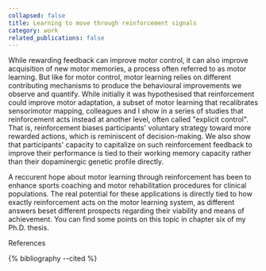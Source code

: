 ```yaml
---
collapsed: false
title: Learning to move through reinforcement signals
category: work
related_publications: false
---
```


<p>
  While rewarding feedback can improve motor control, it can also improve acquisition of new motor
  memories, a process often referred to as motor learning. But like for motor control, motor learning
  relies on different contributing mechanisms to produce the behavioural improvements we observe and
  quantify. While initially it was hypothesised that reinforcement could improve motor adaptation,
  a subset of motor learning that recalibrates sensorimotor mapping, colleagues and I show in a series
  of studies that reinforcement
  acts instead at another level, often called "explicit control".
  That is, reinforcement biases participants' voluntary strategy toward more rewarded actions,
  which is reminiscent of decision-making.
  We also show that participants' capacity to capitalize on such reinforcement feedback to improve their
  performance is tied to their working memory capacity rather than their dopaminergic genetic profile
  directly.
</p>
<p>
  A reccurent hope about motor learning through reinforcement has been to enhance sports coaching
  and motor rehabilitation procedures for clinical populations. The real potential for these applications
  is directly tied to how exactly reinforcement acts on the motor learning system, as different answers
  beset different prospects regarding their viability and means of achievement. You can find some
  points on this topic in chapter six of my Ph.D. thesis.
</p>

<a class="reference btn btn-sm z-depth-0" role="button">References</a>

<!-- Hidden reference block -->
<div class="reference hidden">
  <!-- cite but do not show -->
  <span hidden>
    {% cite holland2019domain %}
    {% cite codol2018relashionship %}
    {% cite holland2018contribution %}
    {% cite codol2019thesis %}
  </span>
  <div class="publications">
    {% bibliography --cited %}
  </div>
</div>
